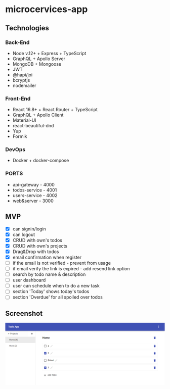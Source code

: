 # microcervices-app

## Technologies

### Back-End
- Node v.12+ + Express + TypeScript
- GraphQL + Apollo Server
- MongoDB + Mongoose
- JWT
- @hapi/joi
- bcryptjs
- nodemailer

### Front-End
- React 16.8+ + React Router + TypeScript
- GraphQL + Apollo Client
- Material-UI
- react-beautiful-dnd
- Yup
- Formik

### DevOps
- Docker + docker-compose

### PORTS
- api-gateway - 4000
- todos-service - 4001
- users-service - 4002
- web&server - 3000

## MVP
- [x] can signin/login
- [x] can logout
- [x] CRUD with own's todos
- [x] CRUD with own's projects
- [x] Drag&Drop with todos
- [x] email confirmation when register
- [ ] if the email is not verified - prevent from usage
- [ ] if email verify the link is expired - add resend link option
- [ ] search by todo name & description
- [ ] user dashboard
- [ ] user can schedule when to do a new task
- [ ] section 'Today' shows today's todos
- [ ] section 'Overdue' for all spoiled over todos

## Screenshot

![main_page](https://raw.githubusercontent.com/Arthur199212/microservices-app/master/server/src/assets/screen01.PNG)
